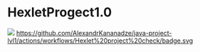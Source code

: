 # HexletProgect1.0
<a href="https://codeclimate.com/github/codeclimate/codeclimate/maintainability"><img src="https://api.codeclimate.com/v1/badges/a99a88d28ad37a79dbf6/maintainability" /></a>
https://github.com/AlexandrKananadze/java-project-lvl1/actions/workflows/Hexlet%20project%20check/badge.svg
